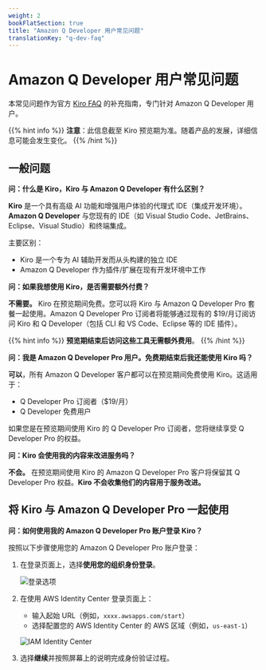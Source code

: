 ```yaml
---
weight: 2
bookFlatSection: true
title: "Amazon Q Developer 用户常见问题"
translationKey: "q-dev-faq"
---
```


# Amazon Q Developer 用户常见问题

本常见问题作为官方 [Kiro FAQ](https://kiro.dev/faq/) 的补充指南，专门针对 Amazon Q Developer 用户。

{{% hint info %}}
**注意**：此信息截至 Kiro 预览期为准。随着产品的发展，详细信息可能会发生变化。
{{% /hint %}}

## 一般问题

**问：什么是 Kiro，Kiro 与 Amazon Q Developer 有什么区别？**

**Kiro** 是一个具有高级 AI 功能和增强用户体验的代理式 IDE（集成开发环境）。**Amazon Q Developer** 与您现有的 IDE（如 Visual Studio Code、JetBrains、Eclipse、Visual Studio）和终端集成。

主要区别：
- Kiro 是一个专为 AI 辅助开发而从头构建的独立 IDE
- Amazon Q Developer 作为插件/扩展在现有开发环境中工作

**问：如果我想使用 Kiro，是否需要额外付费？**

**不需要。** Kiro 在预览期间免费。您可以将 Kiro 与 Amazon Q Developer Pro 套餐一起使用。Amazon Q Developer Pro 订阅者将能够通过现有的 $19/月订阅访问 Kiro 和 Q Developer（包括 CLI 和 VS Code、Eclipse 等的 IDE 插件）。

{{% hint info %}}
**预览期结束后访问这些工具无需额外费用**。
{{% /hint %}}

**问：我是 Amazon Q Developer Pro 用户。免费期结束后我还能使用 Kiro 吗？**

**可以**，所有 Amazon Q Developer 客户都可以在预览期间免费使用 Kiro。这适用于：

- Q Developer Pro 订阅者（$19/月）
- Q Developer 免费用户

如果您是在预览期间使用 Kiro 的 Q Developer Pro 订阅者，您将继续享受 Q Developer Pro 的权益。

**问：Kiro 会使用我的内容来改进服务吗？**

**不会。** 在预览期间使用 Kiro 的 Amazon Q Developer Pro 客户将保留其 Q Developer Pro 权益。**Kiro 不会收集他们的内容用于服务改进。**

## 将 Kiro 与 Amazon Q Developer Pro 一起使用

**问：如何使用我的 Amazon Q Developer Pro 账户登录 Kiro？**

按照以下步骤使用您的 Amazon Q Developer Pro 账户登录：

1. 在登录页面上，选择**使用您的组织身份登录**。

   ![登录选项](/book-of-kiro/images/sign-in-options.png)

2. 在使用 AWS Identity Center 登录页面上：
   - 输入起始 URL（例如，`xxxx.awsapps.com/start`）
   - 选择配置您的 AWS Identity Center 的 AWS 区域（例如，`us-east-1`）

   ![IAM Identity Center](/book-of-kiro/images/iam-identity-center.png)

3. 选择**继续**并按照屏幕上的说明完成身份验证过程。